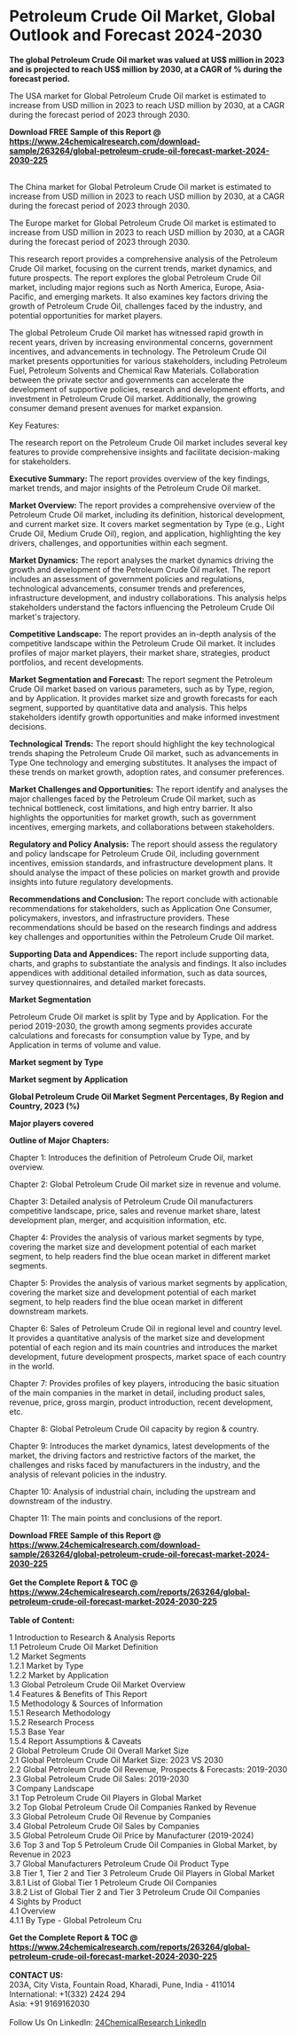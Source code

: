 <h1>Petroleum Crude Oil Market, Global Outlook and Forecast 2024-2030</h1><p><strong>The global Petroleum Crude Oil market was valued at US$ million in 2023 and is projected to reach US$ million by 2030, at a CAGR of % during the forecast period.</strong></p><p>
</p><p>The USA market for Global Petroleum Crude Oil market is estimated to increase from USD million in 2023 to reach USD million by 2030, at a CAGR during the forecast period of 2023 through 2030.</p><div><b>Download FREE Sample of this Report @ 
            <a href="https://www.24chemicalresearch.com/download-sample/263264/global-petroleum-crude-oil-forecast-market-2024-2030-225">
            https://www.24chemicalresearch.com/download-sample/263264/global-petroleum-crude-oil-forecast-market-2024-2030-225</a></b></div><br><p>
</p><p>The China market for Global Petroleum Crude Oil market is estimated to increase from USD million in 2023 to reach USD million by 2030, at a CAGR during the forecast period of 2023 through 2030.</p><p>
</p><p>The Europe market for Global Petroleum Crude Oil market is estimated to increase from USD million in 2023 to reach USD million by 2030, at a CAGR during the forecast period of 2023 through 2030.</p><p>
</p><p>This research report provides a comprehensive analysis of the Petroleum Crude Oil market, focusing on the current trends, market dynamics, and future prospects. The report explores the global Petroleum Crude Oil market, including major regions such as North America, Europe, Asia-Pacific, and emerging markets. It also examines key factors driving the growth of Petroleum Crude Oil, challenges faced by the industry, and potential opportunities for market players.</p><p>
</p><p>The global Petroleum Crude Oil market has witnessed rapid growth in recent years, driven by increasing environmental concerns, government incentives, and advancements in technology. The Petroleum Crude Oil market presents opportunities for various stakeholders, including Petroleum Fuel, Petroleum Solvents and Chemical Raw Materials. Collaboration between the private sector and governments can accelerate the development of supportive policies, research and development efforts, and investment in Petroleum Crude Oil market. Additionally, the growing consumer demand present avenues for market expansion.</p><p>
Key Features:</p><p>
The research report on the Petroleum Crude Oil market includes several key features to provide comprehensive insights and facilitate decision-making for stakeholders.</p><p>
<strong>Executive Summary: </strong>The report provides overview of the key findings, market trends, and major insights of the Petroleum Crude Oil market.</p><p>
<strong>Market Overview: </strong>The report provides a comprehensive overview of the Petroleum Crude Oil market, including its definition, historical development, and current market size. It covers market segmentation by Type (e.g., Light Crude Oil, Medium Crude Oil), region, and application, highlighting the key drivers, challenges, and opportunities within each segment.</p><p>
<strong>Market Dynamics:</strong> The report analyses the market dynamics driving the growth and development of the Petroleum Crude Oil market. The report includes an assessment of government policies and regulations, technological advancements, consumer trends and preferences, infrastructure development, and industry collaborations. This analysis helps stakeholders understand the factors influencing the Petroleum Crude Oil market's trajectory.</p><p>
<strong>Competitive Landscape:</strong> The report provides an in-depth analysis of the competitive landscape within the Petroleum Crude Oil market. It includes profiles of major market players, their market share, strategies, product portfolios, and recent developments.</p><p>
<strong>Market Segmentation and Forecast:</strong> The report segment the Petroleum Crude Oil market based on various parameters, such as by Type, region, and by Application. It provides market size and growth forecasts for each segment, supported by quantitative data and analysis. This helps stakeholders identify growth opportunities and make informed investment decisions.</p><p>
<strong>Technological Trends:</strong> The report should highlight the key technological trends shaping the Petroleum Crude Oil market, such as advancements in Type One technology and emerging substitutes. It analyses the impact of these trends on market growth, adoption rates, and consumer preferences.</p><p>
<strong>Market Challenges and Opportunities:</strong> The report identify and analyses the major challenges faced by the Petroleum Crude Oil market, such as technical bottleneck, cost limitations, and high entry barrier. It also highlights the opportunities for market growth, such as government incentives, emerging markets, and collaborations between stakeholders.</p><p>
<strong>Regulatory and Policy Analysis:</strong> The report should assess the regulatory and policy landscape for Petroleum Crude Oil, including government incentives, emission standards, and infrastructure development plans. It should analyse the impact of these policies on market growth and provide insights into future regulatory developments.</p><p>
<strong>Recommendations and Conclusion:</strong> The report conclude with actionable recommendations for stakeholders, such as Application One Consumer, policymakers, investors, and infrastructure providers. These recommendations should be based on the research findings and address key challenges and opportunities within the Petroleum Crude Oil market.</p><p>
<strong>Supporting Data and Appendices:</strong> The report include supporting data, charts, and graphs to substantiate the analysis and findings. It also includes appendices with additional detailed information, such as data sources, survey questionnaires, and detailed market forecasts.</p><p>
<strong>Market Segmentation</strong></p><p>
Petroleum Crude Oil market is split by Type and by Application. For the period 2019-2030, the growth among segments provides accurate calculations and forecasts for consumption value by Type, and by Application in terms of volume and value.</p><p>
</p><p></p><p>
<strong>Market segment by Type</strong></p><p>
</p><p>
</p><p><strong>Market segment by Application</strong></p><p>
</p><p>
</p><p><strong>Global Petroleum Crude Oil Market Segment Percentages, By Region and Country, 2023 (%)</strong></p><p>
</p><p>
</p><p></p><p>
<strong>Major players covered</strong></p><p>
</p><p>
</p><p><strong>Outline of Major Chapters:</strong></p><p>
Chapter 1: Introduces the definition of Petroleum Crude Oil, market overview.</p><p>
Chapter 2: Global Petroleum Crude Oil market size in revenue and volume.</p><p>
Chapter 3: Detailed analysis of Petroleum Crude Oil manufacturers competitive landscape, price, sales and revenue market share, latest development plan, merger, and acquisition information, etc.</p><p>
Chapter 4: Provides the analysis of various market segments by type, covering the market size and development potential of each market segment, to help readers find the blue ocean market in different market segments.</p><p>
Chapter 5: Provides the analysis of various market segments by application, covering the market size and development potential of each market segment, to help readers find the blue ocean market in different downstream markets.</p><p>
Chapter 6: Sales of Petroleum Crude Oil in regional level and country level. It provides a quantitative analysis of the market size and development potential of each region and its main countries and introduces the market development, future development prospects, market space of each country in the world.</p><p>
Chapter 7: Provides profiles of key players, introducing the basic situation of the main companies in the market in detail, including product sales, revenue, price, gross margin, product introduction, recent development, etc.</p><p>
Chapter 8: Global Petroleum Crude Oil capacity by region &amp; country.</p><p>
Chapter 9: Introduces the market dynamics, latest developments of the market, the driving factors and restrictive factors of the market, the challenges and risks faced by manufacturers in the industry, and the analysis of relevant policies in the industry.</p><p>
Chapter 10: Analysis of industrial chain, including the upstream and downstream of the industry.</p><p>
Chapter 11: The main points and conclusions of the report.</p><div><b>Download FREE Sample of this Report @ 
            <a href="https://www.24chemicalresearch.com/download-sample/263264/global-petroleum-crude-oil-forecast-market-2024-2030-225">
            https://www.24chemicalresearch.com/download-sample/263264/global-petroleum-crude-oil-forecast-market-2024-2030-225</a></b></div><br><div><b>Get the Complete Report & TOC @ 
            <a href="https://www.24chemicalresearch.com/reports/263264/global-petroleum-crude-oil-forecast-market-2024-2030-225">
            https://www.24chemicalresearch.com/reports/263264/global-petroleum-crude-oil-forecast-market-2024-2030-225</a></b></div><br>
            <b>Table of Content:</b><p>1 Introduction to Research & Analysis Reports<br />
    1.1 Petroleum Crude Oil Market Definition<br />
    1.2 Market Segments<br />
        1.2.1 Market by Type<br />
        1.2.2 Market by Application<br />
    1.3 Global Petroleum Crude Oil Market Overview<br />
    1.4 Features & Benefits of This Report<br />
    1.5 Methodology & Sources of Information<br />
        1.5.1 Research Methodology<br />
        1.5.2 Research Process<br />
        1.5.3 Base Year<br />
        1.5.4 Report Assumptions & Caveats<br />
2 Global Petroleum Crude Oil Overall Market Size<br />
    2.1 Global Petroleum Crude Oil Market Size: 2023 VS 2030<br />
    2.2 Global Petroleum Crude Oil Revenue, Prospects & Forecasts: 2019-2030<br />
    2.3 Global Petroleum Crude Oil Sales: 2019-2030<br />
3 Company Landscape<br />
    3.1 Top Petroleum Crude Oil Players in Global Market<br />
    3.2 Top Global Petroleum Crude Oil Companies Ranked by Revenue<br />
    3.3 Global Petroleum Crude Oil Revenue by Companies<br />
    3.4 Global Petroleum Crude Oil Sales by Companies<br />
    3.5 Global Petroleum Crude Oil Price by Manufacturer (2019-2024)<br />
    3.6 Top 3 and Top 5 Petroleum Crude Oil Companies in Global Market, by Revenue in 2023<br />
    3.7 Global Manufacturers Petroleum Crude Oil Product Type<br />
    3.8 Tier 1, Tier 2 and Tier 3 Petroleum Crude Oil Players in Global Market<br />
        3.8.1 List of Global Tier 1 Petroleum Crude Oil Companies<br />
        3.8.2 List of Global Tier 2 and Tier 3 Petroleum Crude Oil Companies<br />
4 Sights by Product<br />
    4.1 Overview<br />
        4.1.1 By Type - Global Petroleum Cru</p><div><b>Get the Complete Report & TOC @ 
            <a href="https://www.24chemicalresearch.com/reports/263264/global-petroleum-crude-oil-forecast-market-2024-2030-225">
            https://www.24chemicalresearch.com/reports/263264/global-petroleum-crude-oil-forecast-market-2024-2030-225</a></b></div><br><b>CONTACT US:</b><br>
            203A, City Vista, Fountain Road, Kharadi, Pune, India - 411014<br>
            International: +1(332) 2424 294<br>
            Asia: +91 9169162030 <br><br>
            Follow Us On LinkedIn: <a href="https://www.linkedin.com/company/24chemicalresearch/">24ChemicalResearch LinkedIn</a>